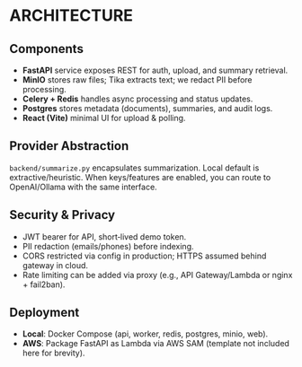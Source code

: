 # ARCHITECTURE

## Components
- **FastAPI** service exposes REST for auth, upload, and summary retrieval.
- **MinIO** stores raw files; Tika extracts text; we redact PII before processing.
- **Celery + Redis** handles async processing and status updates.
- **Postgres** stores metadata (documents), summaries, and audit logs.
- **React (Vite)** minimal UI for upload & polling.

## Provider Abstraction
`backend/summarize.py` encapsulates summarization. Local default is extractive/heuristic.
When keys/features are enabled, you can route to OpenAI/Ollama with the same interface.

## Security & Privacy
- JWT bearer for API, short‑lived demo token.
- PII redaction (emails/phones) before indexing.
- CORS restricted via config in production; HTTPS assumed behind gateway in cloud.
- Rate limiting can be added via proxy (e.g., API Gateway/Lambda or nginx + fail2ban).

## Deployment
- **Local**: Docker Compose (api, worker, redis, postgres, minio, web).
- **AWS**: Package FastAPI as Lambda via AWS SAM (template not included here for brevity).
